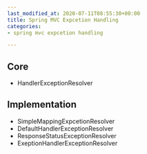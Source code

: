 ```yaml
---
last_modified_at: 2020-07-11T08:55:30+00:00
title: Spring MVC Expcetion Handling
categories:
- spring mvc expcetion handling

---
```

## Core

* HandlerExceptionResolver

## Implementation

* SimpleMappingExpcetionResolver
* DefaultHandlerExceptionResolver
* ResponseStatusExceptionResolver
* ExeptionHandlerExceptionResolver